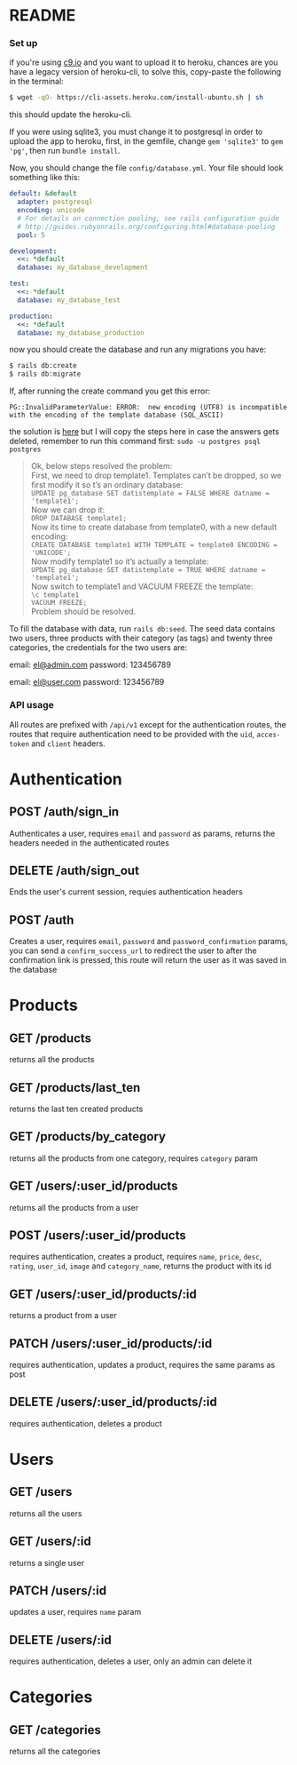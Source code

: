 # README

### Set up

if you're using [c9.io](https://c9.io/) and you want to upload it to heroku,
chances are you have a legacy version of  heroku-cli, to solve this, copy-paste 
the following in the terminal:

```sh
$ wget -qO- https://cli-assets.heroku.com/install-ubuntu.sh | sh
```
this should update the heroku-cli.

If you were using sqlite3, you must change it to postgresql in order to 
upload the app to heroku, first, in the gemfile, change `gem 'sqlite3'` 
to `gem 'pg'`, then run `bundle install`.

Now, you should change the file `config/database.yml`. Your file should look 
something like this:

```yml
default: &default
  adapter: postgresql
  encoding: unicode
  # For details on connection pooling, see rails configuration guide
  # http://guides.rubyonrails.org/configuring.html#database-pooling
  pool: 5

development:
  <<: *default
  database: my_database_development

test:
  <<: *default
  database: my_database_test

production:
  <<: *default
  database: my_database_production
```

now you should create the database and run any migrations you have:

```sh
$ rails db:create
$ rails db:migrate
```

If, after running the create command you get this error:

`PG::InvalidParameterValue: ERROR:  new encoding (UTF8) is incompatible with the encoding of the template database (SQL_ASCII)`

the solution is [here](https://stackoverflow.com/questions/16736891/pgerror-error-new-encoding-utf8-is-incompatible)
but I will copy the steps here in case the answers gets deleted, remember to run
this command first: `sudo -u postgres psql postgres`
	
>Ok, below steps resolved the problem:  
First, we need to drop template1. Templates can’t be dropped, so we first modify it so t’s an ordinary database:  
`UPDATE pg_database SET datistemplate = FALSE WHERE datname = 'template1';`  
Now we can drop it:  
`DROP DATABASE template1;`  
Now its time to create database from template0, with a new default encoding:  
`CREATE DATABASE template1 WITH TEMPLATE = template0 ENCODING = 'UNICODE';`  
Now modify template1 so it’s actually a template:  
`UPDATE pg_database SET datistemplate = TRUE WHERE datname = 'template1';`  
Now switch to template1 and VACUUM FREEZE the template:  
`\c template1`  
`VACUUM FREEZE;`  
Problem should be resolved.

To fill the database with data, run `rails db:seed`.
The seed data contains two users, three products with their category (as tags)
and twenty three categories, the credentials for the two users are:

email: el@admin.com 
password: 123456789

email: el@user.com 
password: 123456789

### API usage

All routes are prefixed with `/api/v1` except for the authentication routes,
the routes that require authentication need to be provided with the `uid`, 
`acces-token` and `client` headers.

# Authentication

## POST /auth/sign_in

Authenticates a user, requires `email` and `password` as params, returns the
headers needed in the authenticated routes

## DELETE /auth/sign_out

Ends the user's current session, requies authentication headers

## POST /auth

Creates a user, requires `email`, `password` and `password_confirmation` params, 
you can send a `confirm_success_url` to redirect the user to after the
confirmation link is pressed, this route will return the user as it was saved in
the database

# Products

## GET /products

returns all the products

## GET /products/last_ten

returns the last ten created products

## GET /products/by_category

returns all the products from one category, requires `category` param

## GET /users/:user_id/products

returns all the products from a user

## POST /users/:user_id/products

requires authentication, creates a product, requires `name`, `price`, `desc`, 
`rating`, `user_id`, `image` and `category_name`, returns the product with its id

## GET /users/:user_id/products/:id

returns a product from a user

## PATCH  /users/:user_id/products/:id

requires authentication, updates a product, requires the same params as post

## DELETE /users/:user_id/products/:id

requires authentication, deletes a product

# Users

## GET /users

returns all the users

## GET /users/:id

returns a single user

## PATCH  /users/:id

updates a user, requires `name` param

## DELETE /users/:id

requires authentication, deletes a user, only an admin can delete it

# Categories

## GET /categories

returns all the categories
